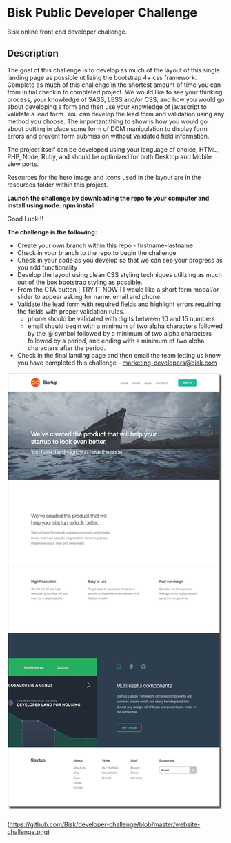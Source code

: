 # Bisk Public Developer Challenge
Bisk online front end developer challenge.

## Description
The goal of this challenge is to develop as much of the layout of this single landing page as possible utilizing the bootstrap 4+ css framework. Complete as much of this challenge in the shortest amount of time you can from initial checkin to completed project. We would like to see your thinking process, your knowledge of SASS, LESS and/or CSS, and how you would go about developing a form and then use your knowledge of javascript to validate a lead form. You can develop the lead form and validation using any method you choose. The important thing to show is how you would go about putting in place some form of DOM manipulation to display form errors and prevent form submission without validated field information.

The project itself can be developed using your language of choice, HTML, PHP, Node, Ruby, and should be optimized for both Desktop and Mobile view ports.

Resources for the hero image and icons used in the layout are in the resources folder within this project.

__Launch the challenge by downloading the repo to your computer and install using node: npm install__

Good Luck!!!

__The challenge is the following:__
  - Create your own branch within this repo - firstname-lastname
  - Check in your branch to the repo to begin the challenge
  - Check in your code as you develop so that we can see your progress as you add functionality
  - Develop the layout using clean CSS styling techniques utilizing as much out of the box bootstrap styling as possible.
  - From the CTA button [ TRY IT NOW ] I would like a short form modal/or slider to appear asking for name, email and phone.
  - Validate the lead form with required fields and highlight errors requiring the fields with proper validation rules.
    - phone should be validated with digits between 10 and 15 numbers
    - email should begin with a minimum of two alpha characters followed by the @ symbol followed by a minimum of two alpha characters followed by a period, and ending with a minimum of two alpha characters after the period.
  - Check in the final landing page and then email the team letting us know you have completed this challenge - <a href="mailto:marketing-developers@bisk.com">marketing-developers@bisk.com</a>

  <div style="border: 1px solid ##888;"><img src="https://github.com/Bisk/developer-challenge/blob/master/website-challenge.png" /></div>

(https://github.com/Bisk/developer-challenge/blob/master/website-challenge.png)
